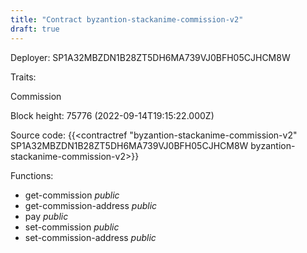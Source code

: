 ```yaml
---
title: "Contract byzantion-stackanime-commission-v2"
draft: true
---
```

Deployer: SP1A32MBZDN1B28ZT5DH6MA739VJ0BFH05CJHCM8W

Traits:
 
Commission


Block height: 75776 (2022-09-14T19:15:22.000Z)

Source code: {{<contractref "byzantion-stackanime-commission-v2" SP1A32MBZDN1B28ZT5DH6MA739VJ0BFH05CJHCM8W byzantion-stackanime-commission-v2>}}

Functions:

* get-commission _public_
* get-commission-address _public_
* pay _public_
* set-commission _public_
* set-commission-address _public_
